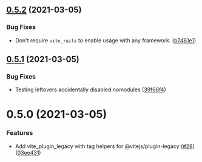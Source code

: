## [0.5.2](https://github.com/ElMassimo/vite_ruby/compare/vite_plugin_legacy@0.5.1...vite_plugin_legacy@0.5.2) (2021-03-05)


### Bug Fixes

* Don't require `vite_rails` to enable usage with any framework. ([b7461e1](https://github.com/ElMassimo/vite_ruby/commit/b7461e14aefbbb736e282a615874accc24d69bcf))



## [0.5.1](https://github.com/ElMassimo/vite_ruby/compare/vite_plugin_legacy@0.5.0...vite_plugin_legacy@0.5.1) (2021-03-05)


### Bug Fixes

* Testing leftovers accidentally disabled nomodules ([39f66f4](https://github.com/ElMassimo/vite_ruby/commit/39f66f413237cb1fe063f767f645c1c1be43653c))



# 0.5.0 (2021-03-05)


### Features

* Add vite_plugin_legacy with tag helpers for @vitejs/plugin-legacy ([#28](https://github.com/ElMassimo/vite_ruby/issues/28)) ([03ee431](https://github.com/ElMassimo/vite_ruby/commit/03ee431ede482474896d2ab48146758ca24e2bf6))



